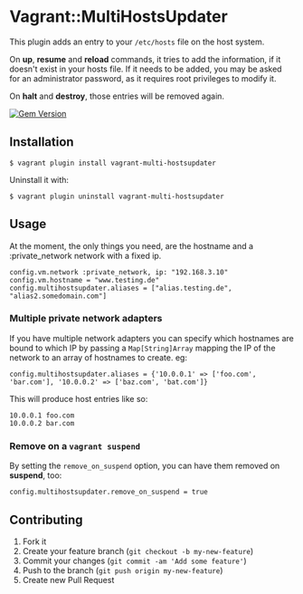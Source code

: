# Vagrant::MultiHostsUpdater

This plugin adds an entry to your `/etc/hosts` file on the host system.

On **up**, **resume** and **reload** commands, it tries to add the information, if it doesn't exist in your hosts file. If it needs to be added, you may be asked for an administrator password, as it requires root privileges to modify it.

On **halt** and **destroy**, those entries will be removed again.

[![Gem Version](https://badge.fury.io/rb/vagrant-multi-hostsupdater.svg)](http://badge.fury.io/rb/vagrant-multi-hostsupdater)

## Installation

    $ vagrant plugin install vagrant-multi-hostsupdater

Uninstall it with:

    $ vagrant plugin uninstall vagrant-multi-hostsupdater

## Usage

At the moment, the only things you need, are the hostname and a :private_network network with a fixed ip.

    config.vm.network :private_network, ip: "192.168.3.10"
    config.vm.hostname = "www.testing.de"
    config.multihostsupdater.aliases = ["alias.testing.de", "alias2.somedomain.com"]

### Multiple private network adapters

If you have multiple network adapters you can specify which hostnames are bound to which IP by passing a `Map[String]Array` mapping the IP of the network to an array of hostnames to create. eg:

    config.multihostsupdater.aliases = {'10.0.0.1' => ['foo.com', 'bar.com'], '10.0.0.2' => ['baz.com', 'bat.com']}

This will produce host entries like so:

    10.0.0.1 foo.com
    10.0.0.2 bar.com

### Remove on a `vagrant suspend`

By setting the `remove_on_suspend` option, you can have them removed on **suspend**, too:

    config.multihostsupdater.remove_on_suspend = true


## Contributing

1. Fork it
2. Create your feature branch (`git checkout -b my-new-feature`)
3. Commit your changes (`git commit -am 'Add some feature'`)
4. Push to the branch (`git push origin my-new-feature`)
5. Create new Pull Request
